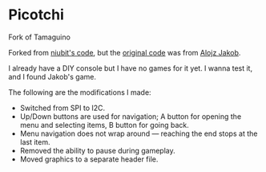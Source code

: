# Picotchi

Fork of Tamaguino

Forked from [niubit's code](https://github.com/niubit/piconsole/tree/master/soft/Tamaguino), but the [original code](https://github.com/alojzjakob/Tamaguino) was from [Alojz Jakob](https://jakobdesign.com/).

I already have a DIY console but I have no games for it yet. I wanna test it, and I found Jakob's game.

The following are the modifications I made:

- Switched from SPI to I2C.
- Up/Down buttons are used for navigation; A button for opening the menu and selecting items, B button for going back.
- Menu navigation does not wrap around — reaching the end stops at the last item.
- Removed the ability to pause during gameplay.
- Moved graphics to a separate header file.
